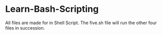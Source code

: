 # Learn-Bash-Scripting

All files are made for in Shell Script.
The five.sh file will run the other four files in succession. 
